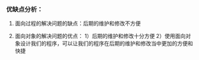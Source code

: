 ### 优缺点分析：

1. 面向过程的解决问题的缺点：后期的维护和修改不方便

2. 面向对象的解决问题的优点：
1）后期的维护和修改十分方便
2）使用面向对象设计我们的程序，可以让我们的程序在后期的维护和修改当中更加的方便和快捷